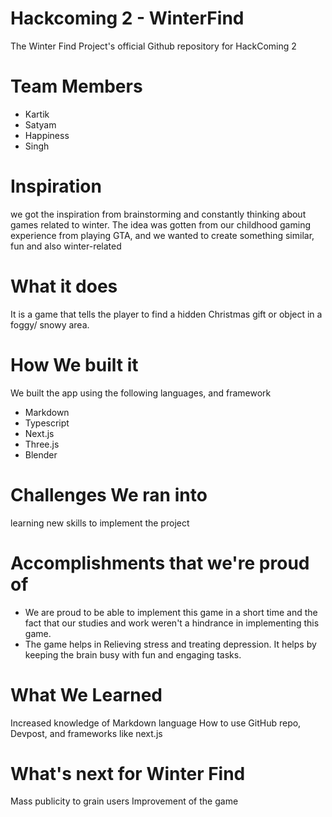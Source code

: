# Hackcoming 2 - WinterFind
The Winter Find Project's official Github repository for HackComing 2
# Team Members
- Kartik
- Satyam 
- Happiness 
- Singh
# Inspiration
we got the inspiration from brainstorming and constantly thinking about games related to winter. The idea was gotten from our childhood gaming experience from playing GTA, and we wanted to create something similar, fun and also winter-related 

# What it does
It is a game that tells the player to find a hidden Christmas gift or object in a foggy/ snowy area.

# How We built it
We built the app using the following languages, and framework
- Markdown
- Typescript
- Next.js
- Three.js
- Blender

# Challenges We ran into
learning new skills  to implement the project

# Accomplishments that we're proud of
- We are proud to be able to implement this game in a short time and the fact that our studies and work weren't a hindrance in implementing this game.
- The game helps in Relieving stress and treating depression. It helps by keeping the brain busy with fun and engaging tasks.

# What We Learned
Increased knowledge of Markdown language
How to use GitHub repo, Devpost, and frameworks like next.js

# What's next for Winter Find
Mass publicity to grain users
Improvement of the game
